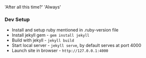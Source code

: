'After all this time?'
'Always'

### Dev Setup
* Install and setup ruby mentioned in .ruby-version file
* Install jekyll gem - `gem install jekyll`
* Build with jekyll - `jekyll build`
* Start local server - `jekyll serve`, by default serves at port 4000
* Launch site in browser - `http://127.0.0.1:4000`
